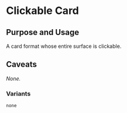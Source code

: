# Clickable Card

## Purpose and Usage
A card format whose entire surface is clickable.

## Caveats
_None._

### Variants

```
none

```
